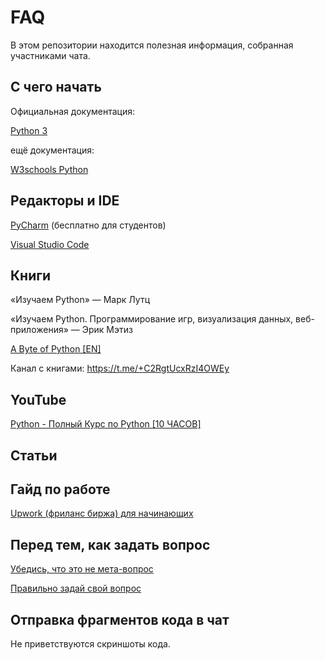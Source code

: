 <h1>FAQ</h1>

В этом репозитории находится полезная информация, собранная участниками чата.

<h2>С чего начать</h2>

<h7>Официальная документация:</h7>

 <h7><a href="https://docs.python.org/3/">Python 3</a></h7>

 <h7>ещё документация:</h7>

  <h7><a href="https://www.w3schools.com/python/">W3schools Python</a></h7>

 

 

 <h2>Редакторы и IDE</h2>
  <h7><a href="https://www.jetbrains.com/pycharm/">PyCharm</a></h7>
 (бесплатно для студентов)
 
<h7><a href="https://code.visualstudio.com/">Visual Studio Code</a></h7>

  <h2>Книги</h2>

  «Изучаем Python» — Марк Лутц


«Изучаем Python. Программирование игр, визуализация данных, веб-приложения» — Эрик Мэтиз

  <h7><a href="https://python.swaroopch.com/">A Byte of Python [EN]</a></h7>
  
Канал с книгами: https://t.me/+C2RgtUcxRzI4OWEy

  <h2>YouTube</h2>

  <h7><a href="https://youtu.be/cr_3evPrzsU">Python - Полный Курс по Python [10 ЧАСОВ]</a></h7>

  <h2>Статьи</h2>
  
  <h2>Гайд по работе</h2>
  <h7><a href="http://odeskconf.github.io/guide/"> Upwork (фриланс биржа) для начинающих</a></h7>
  

 <h2>Перед тем, как задать вопрос</h2>

 <h7><a href="https://nometa.xyz/ru.html">Убедись, что это не мета-вопрос</a></h7>

<h7><a href="https://habr.com/ru/articles/460221/">Правильно задай свой вопрос</a></h7>

<h2>Отправка фрагментов кода в чат</h2>
Не приветствуются скриншоты кода.







